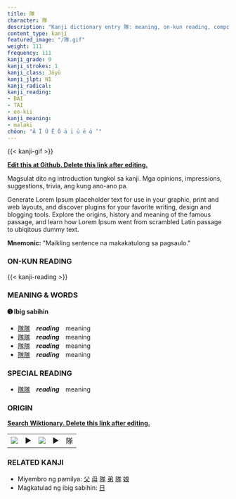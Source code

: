 ```yaml
---
title: 隊
character: 隊
description: "Kanji dictionary entry 隊: meaning, on-kun reading, compounds, origin, related kanji"
content_type: kanji
featured_image: "/隊.gif"
weight: 111
frequency: 111
kanji_grade: 9
kanji_strokes: 1
kanji_class: Jōyō
kanji_jlpt: N1
kanji_radical: 
kanji_reading: 
- DAI
- TAI
- oo-kii
kanji_meaning:
- malaki
chōon: "Ā Ī Ū Ē Ō ā ī ū ē ō ’"
---
```

[//]: # (Don't edit the line below. Kanji animated GIF code is automatically generated.)
{{< kanji-gif >}}

[//]: # (Edit below this line.)

**[Edit this at Github. Delete this link after editing.](https://github.com/tim0g/tim/tree/main/content/kanji/隊/index.md)**

Magsulat dito ng introduction tungkol sa kanji. Mga opinions, impressions, suggestions, trivia, ang kung ano-ano pa.

Generate Lorem Ipsum placeholder text for use in your graphic, print and web layouts, and discover plugins for your favorite writing, design and blogging tools. Explore the origins, history and meaning of the famous passage, and learn how Lorem Ipsum went from scrambled Latin passage to ubiqitous dummy text.
 
**Mnemonic:** "Maikling sentence na makakatulong sa pagsaulo."

### ON-KUN READING

[//]: # (Don't edit the line below. ON-KUN READING code is automatically generated.)
{{< kanji-reading >}}

### MEANING & WORDS

#### ➊ **Ibig sabihin**
  - [隊](../隊)[隊](../隊)　***reading***　meaning
  - [隊](../隊)[隊](../隊)　***reading***　meaning
  - [隊](../隊)[隊](../隊)　***reading***　meaning
  - [隊](../隊)[隊](../隊)　***reading***　meaning

### SPECIAL READING
  - [隊](../隊)[隊](../隊)　***reading***　meaning

### ORIGIN

**[Search Wiktionary. Delete this link after editing.](https://wiktionary.org/wiki/隊)**
<table class="kanji-table"><tr><td>
<img src="60px-隊-bronze.svg.png">
</td><td>▶</td><td>
<img src="60px-隊-oracle.svg.png">
</td><td>▶</td>
<td class="kanji-origin">隊</td>
</tr></table>

### RELATED KANJI
- Miyembro ng pamilya: [父](../父) [母](../母) [隊](../隊) [弟](../弟) [隊](../隊) [娘](../娘)
- Magkatulad ng ibig sabihin: [日](../日)

